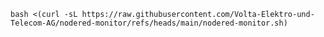 ``bash <(curl -sL https://raw.githubusercontent.com/Volta-Elektro-und-Telecom-AG/nodered-monitor/refs/heads/main/nodered-monitor.sh)``
